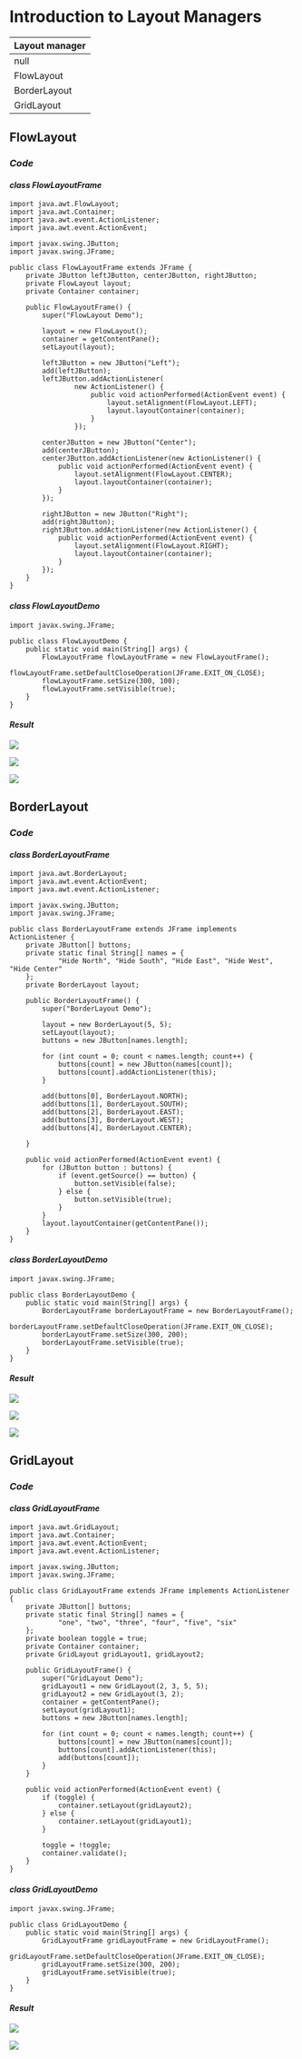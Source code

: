 # **Introduction to Layout Managers**

| Layout manager |
| -------------- |
| null |
| FlowLayout |
| BorderLayout |
| GridLayout |

## **FlowLayout**

### ***Code***

#### *class* ***FlowLayoutFrame***

```
import java.awt.FlowLayout;
import java.awt.Container;
import java.awt.event.ActionListener;
import java.awt.event.ActionEvent;

import javax.swing.JButton;
import javax.swing.JFrame;

public class FlowLayoutFrame extends JFrame {
    private JButton leftJButton, centerJButton, rightJButton;
    private FlowLayout layout;
    private Container container;

    public FlowLayoutFrame() {
        super("FlowLayout Demo");

        layout = new FlowLayout();
        container = getContentPane();
        setLayout(layout);

        leftJButton = new JButton("Left");
        add(leftJButton);
        leftJButton.addActionListener(
                new ActionListener() {
                    public void actionPerformed(ActionEvent event) {
                        layout.setAlignment(FlowLayout.LEFT);
                        layout.layoutContainer(container);
                    }
                });

        centerJButton = new JButton("Center");
        add(centerJButton);
        centerJButton.addActionListener(new ActionListener() {
            public void actionPerformed(ActionEvent event) {
                layout.setAlignment(FlowLayout.CENTER);
                layout.layoutContainer(container);
            }
        });

        rightJButton = new JButton("Right");
        add(rightJButton);
        rightJButton.addActionListener(new ActionListener() {
            public void actionPerformed(ActionEvent event) {
                layout.setAlignment(FlowLayout.RIGHT);
                layout.layoutContainer(container);
            }
        });
    }
}
```

#### *class* ***FlowLayoutDemo***

```
import javax.swing.JFrame;

public class FlowLayoutDemo {
    public static void main(String[] args) {
        FlowLayoutFrame flowLayoutFrame = new FlowLayoutFrame();
        flowLayoutFrame.setDefaultCloseOperation(JFrame.EXIT_ON_CLOSE);
        flowLayoutFrame.setSize(300, 100);
        flowLayoutFrame.setVisible(true);
    }
}
```

#### ***Result***

![](/code/assets/images/java_swing/section09/section09_18/FlowLayoutDemo%5Bpic1%5D.png)

![](/code/assets/images/java_swing/section09/section09_18/FlowLayoutDemo%5Bpic2%5D.png)

![](/code/assets/images/java_swing/section09/section09_18/FlowLayoutDemo%5Bpic3%5D.png)


## **BorderLayout**

### ***Code***

#### *class* ***BorderLayoutFrame***

```
import java.awt.BorderLayout;
import java.awt.event.ActionEvent;
import java.awt.event.ActionListener;

import javax.swing.JButton;
import javax.swing.JFrame;

public class BorderLayoutFrame extends JFrame implements ActionListener {
    private JButton[] buttons;
    private static final String[] names = {
            "Hide North", "Hide South", "Hide East", "Hide West", "Hide Center"
    };
    private BorderLayout layout;

    public BorderLayoutFrame() {
        super("BorderLayout Demo");

        layout = new BorderLayout(5, 5);
        setLayout(layout);
        buttons = new JButton[names.length];

        for (int count = 0; count < names.length; count++) {
            buttons[count] = new JButton(names[count]);
            buttons[count].addActionListener(this);
        }

        add(buttons[0], BorderLayout.NORTH);
        add(buttons[1], BorderLayout.SOUTH);
        add(buttons[2], BorderLayout.EAST);
        add(buttons[3], BorderLayout.WEST);
        add(buttons[4], BorderLayout.CENTER);

    }

    public void actionPerformed(ActionEvent event) {
        for (JButton button : buttons) {
            if (event.getSource() == button) {
                button.setVisible(false);
            } else {
                button.setVisible(true);
            }
        }
        layout.layoutContainer(getContentPane());
    }
}

```

#### *class* ***BorderLayoutDemo***

```
import javax.swing.JFrame;

public class BorderLayoutDemo {
    public static void main(String[] args) {
        BorderLayoutFrame borderLayoutFrame = new BorderLayoutFrame();
        borderLayoutFrame.setDefaultCloseOperation(JFrame.EXIT_ON_CLOSE);
        borderLayoutFrame.setSize(300, 200);
        borderLayoutFrame.setVisible(true);
    }
}

```

#### ***Result***

![](/code/assets/images/java_swing/section09/section09_18/BorderLayoutDemo%5Bpic1%5D.png)

![](/code/assets/images/java_swing/section09/section09_18/BorderLayoutDemo%5Bpic2%5D.png)

![](/code/assets/images/java_swing/section09/section09_18/BorderLayoutDemo%5Bpic3%5D.png)

## **GridLayout**

### ***Code***

#### *class* ***GridLayoutFrame***

```
import java.awt.GridLayout;
import java.awt.Container;
import java.awt.event.ActionEvent;
import java.awt.event.ActionListener;

import javax.swing.JButton;
import javax.swing.JFrame;

public class GridLayoutFrame extends JFrame implements ActionListener {
    private JButton[] buttons;
    private static final String[] names = {
            "one", "two", "three", "four", "five", "six"
    };
    private boolean toggle = true;
    private Container container;
    private GridLayout gridLayout1, gridLayout2;

    public GridLayoutFrame() {
        super("GridLayout Demo");
        gridLayout1 = new GridLayout(2, 3, 5, 5);
        gridLayout2 = new GridLayout(3, 2);
        container = getContentPane();
        setLayout(gridLayout1);
        buttons = new JButton[names.length];

        for (int count = 0; count < names.length; count++) {
            buttons[count] = new JButton(names[count]);
            buttons[count].addActionListener(this);
            add(buttons[count]);
        }
    }

    public void actionPerformed(ActionEvent event) {
        if (toggle) {
            container.setLayout(gridLayout2);
        } else {
            container.setLayout(gridLayout1);
        }

        toggle = !toggle;
        container.validate();
    }
}
```

#### *class* ***GridLayoutDemo***

```
import javax.swing.JFrame;

public class GridLayoutDemo {
    public static void main(String[] args) {
        GridLayoutFrame gridLayoutFrame = new GridLayoutFrame();
        gridLayoutFrame.setDefaultCloseOperation(JFrame.EXIT_ON_CLOSE);
        gridLayoutFrame.setSize(300, 200);
        gridLayoutFrame.setVisible(true);
    }
}

```

#### ***Result***

![](/code/assets/images/java_swing/section09/section09_18/GridLayoutDemo%5Bpic1%5D.png)

![](/code/assets/images/java_swing/section09/section09_18/GridLayoutDemo%5Bpic2%5D.png)

